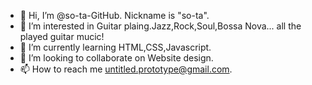 - 👋 Hi, I’m @so-ta-GitHub. Nickname is "so-ta".
- 👀 I’m interested in Guitar plaing.Jazz,Rock,Soul,Bossa Nova... all the played guitar mucic!
- 🌱 I’m currently learning HTML,CSS,Javascript.
- 💞️ I’m looking to collaborate on Website design.
- 📫 How to reach me untitled.prototype@gmail.com.

<!---
so-ta-GitHub/so-ta-GitHub is a ✨ special ✨ repository because its `README.md` (this file) appears on your GitHub profile.
You can click the Preview link to take a look at your changes.
--->
